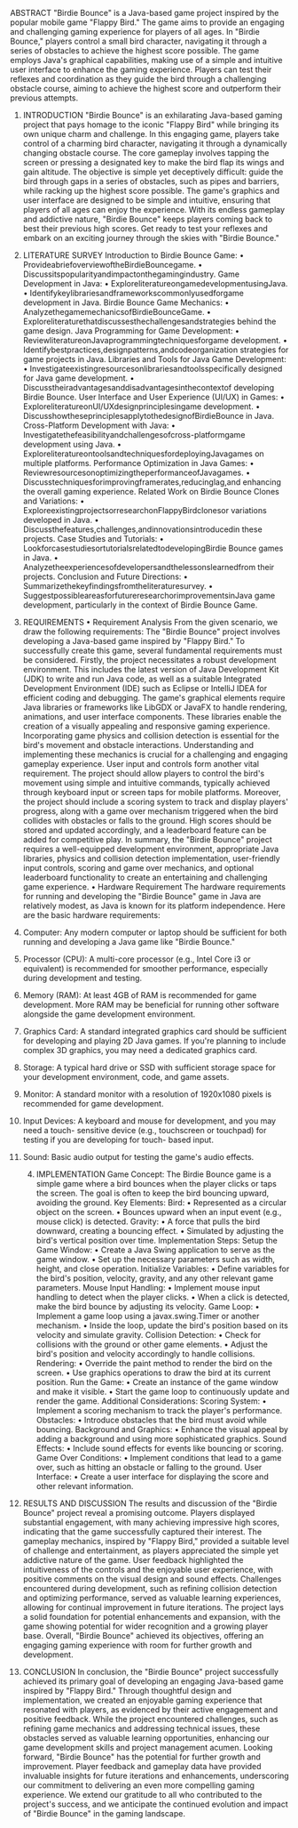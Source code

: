 ABSTRACT
"Birdie Bounce" is a Java-based game project inspired by the popular mobile game "Flappy Bird." The game aims to provide an engaging and challenging gaming experience for players of all ages. In "Birdie Bounce," players control a small bird character, navigating it through a series of obstacles to achieve the highest score possible. The game employs Java's graphical capabilities, making use of a simple and intuitive user interface to enhance the gaming experience. Players can test their reflexes and coordination as they guide the bird through a challenging obstacle course, aiming to achieve the highest score and outperform their previous attempts.

1. INTRODUCTION
"Birdie Bounce" is an exhilarating Java-based gaming project that pays homage to the iconic "Flappy Bird" while bringing its own unique charm and challenge. In this engaging game, players take control of a charming bird character, navigating it through a dynamically changing obstacle course. The core gameplay involves tapping the screen or pressing a designated key to make the bird flap its wings and gain altitude. The objective is simple yet deceptively difficult: guide the bird through gaps in a series of obstacles, such as pipes and barriers, while racking up the highest score possible. The game's graphics and user interface are designed to be simple and intuitive, ensuring that players of all ages can enjoy the experience. With its endless gameplay and addictive nature, "Birdie Bounce" keeps players coming back to best their previous high scores. Get ready to test your reflexes and embark on an exciting journey through the skies with "Birdie Bounce."

2. LITERATURE SURVEY
Introduction to Birdie Bounce Game:
• ProvideabriefoverviewoftheBirdieBouncegame.
• Discussitspopularityandimpactonthegamingindustry.
Game Development in Java:
• ExploreliteratureongamedevelopmentusingJava.
• Identifykeylibrariesandframeworkscommonlyusedforgame
development in Java.
Birdie Bounce Game Mechanics:
• AnalyzethegamemechanicsofBirdieBounceGame.
• Exploreliteraturethatdiscussesthechallengesandstrategies
behind the game design.
Java Programming for Game Development:
• ReviewliteratureonJavaprogrammingtechniquesforgame development.
• Identifybestpractices,designpatterns,andcodeorganization strategies for game projects in Java.
Libraries and Tools for Java Game Development:
• Investigateexistingresourcesonlibrariesandtoolsspecifically designed for Java game development.
• Discusstheiradvantagesanddisadvantagesinthecontextof developing Birdie Bounce.
User Interface and User Experience (UI/UX) in Games:
• ExploreliteratureonUI/UXdesignprinciplesingame development.
• DiscusshowtheseprinciplesapplytothedesignofBirdieBounce in Java.
Cross-Platform Development with Java:
• Investigatethefeasibilityandchallengesofcross-platformgame development using Java.
• ExploreliteratureontoolsandtechniquesfordeployingJavagames on multiple platforms.
Performance Optimization in Java Games:
• ReviewresourcesonoptimizingtheperformanceofJavagames. • Discusstechniquesforimprovingframerates,reducinglag,and
enhancing the overall gaming experience.
Related Work on Birdie Bounce Clones and Variations:
• ExploreexistingprojectsorresearchonFlappyBirdclonesor variations developed in Java.
• Discussthefeatures,challenges,andinnovationsintroducedin these projects.
Case Studies and Tutorials:
• LookforcasestudiesortutorialsrelatedtodevelopingBirdie Bounce games in Java.
• Analyzetheexperiencesofdevelopersandthelessonslearnedfrom their projects.
Conclusion and Future Directions:
• Summarizethekeyfindingsfromtheliteraturesurvey.
• SuggestpossibleareasforfutureresearchorimprovementsinJava
game development, particularly in the context of Birdie Bounce Game.

3. REQUIREMENTS
• Requirement Analysis
From the given scenario, we draw the following requirements:
The "Birdie Bounce" project involves developing a Java-based game inspired by "Flappy Bird." To successfully create this game, several fundamental requirements must be considered.
Firstly, the project necessitates a robust development environment. This includes the latest version of Java Development Kit (JDK) to write and run Java code, as well as a suitable Integrated Development Environment (IDE) such as Eclipse or IntelliJ IDEA for efficient coding and debugging.
The game's graphical elements require Java libraries or frameworks like LibGDX or JavaFX to handle rendering, animations, and user interface components. These libraries enable the creation of a visually appealing and responsive gaming experience.
Incorporating game physics and collision detection is essential for the bird's movement and obstacle interactions. Understanding and implementing these mechanics is crucial for a challenging and engaging gameplay experience.
User input and controls form another vital requirement. The project should allow players to control the bird's movement using simple and intuitive commands, typically achieved through keyboard input or screen taps for mobile platforms.
Moreover, the project should include a scoring system to track and display players' progress, along with a game over mechanism triggered when the bird collides with obstacles or falls to the ground. High scores should be stored and updated accordingly, and a leaderboard feature can be added for competitive play.
In summary, the "Birdie Bounce" project requires a well-equipped development environment, appropriate Java libraries, physics and collision detection implementation, user-friendly input controls, scoring and game over mechanics, and optional leaderboard functionality to create an entertaining and challenging game experience.
• Hardware Requirement
The hardware requirements for running and developing the "Birdie Bounce" game in Java are relatively modest, as Java is known for its platform independence. Here are the basic hardware requirements:
1. Computer: Any modern computer or laptop should be sufficient for both running and developing a Java game like "Birdie Bounce."
2. Processor (CPU): A multi-core processor (e.g., Intel Core i3 or equivalent) is recommended for smoother performance, especially during development and testing.
3. Memory (RAM): At least 4GB of RAM is recommended for game development. More RAM may be beneficial for running other software alongside the game development environment.
4. Graphics Card: A standard integrated graphics card should be sufficient for developing and playing 2D Java games. If you're planning to include complex 3D graphics, you may need a dedicated graphics card.
5. Storage: A typical hard drive or SSD with sufficient storage space for your development environment, code, and game assets.
6. Monitor: A standard monitor with a resolution of 1920x1080 pixels is recommended for game development.
7. Input Devices: A keyboard and mouse for development, and you may need a touch- sensitive device (e.g., touchscreen or touchpad) for testing if you are developing for touch- based input.
8. Sound: Basic audio output for testing the game's audio effects.

   4. IMPLEMENTATION
Game Concept:
The Birdie Bounce game is a simple game where a bird bounces when the player clicks or taps the screen. The goal is often to keep the bird bouncing upward, avoiding the ground.
Key Elements: Bird:
• Represented as a circular object on the screen.
• Bounces upward when an input event (e.g., mouse click) is detected. Gravity:
• A force that pulls the bird downward, creating a bouncing effect.
• Simulated by adjusting the bird's vertical position over time.
Implementation Steps:
Setup the Game Window:
• Create a Java Swing application to serve as the game window.
• Set up the necessary parameters such as width, height, and close operation.
Initialize Variables:
• Define variables for the bird's position, velocity, gravity, and any other relevant game parameters.
Mouse Input Handling:
• Implement mouse input handling to detect when the player clicks.
• When a click is detected, make the bird bounce by adjusting its velocity.
Game Loop:
• Implement a game loop using a javax.swing.Timer or another mechanism.
• Inside the loop, update the bird's position based on its velocity and simulate gravity.
Collision Detection:
• Check for collisions with the ground or other game elements.
• Adjust the bird's position and velocity accordingly to handle collisions.
Rendering:
• Override the paint method to render the bird on the screen.
• Use graphics operations to draw the bird at its current position.
Run the Game:
• Create an instance of the game window and make it visible.
• Start the game loop to continuously update and render the game.
Additional Considerations:
Scoring System:
• Implement a scoring mechanism to track the player's performance.
Obstacles:
• Introduce obstacles that the bird must avoid while bouncing.
Background and Graphics:
• Enhance the visual appeal by adding a background and using more sophisticated graphics.
Sound Effects:
• Include sound effects for events like bouncing or scoring.
Game Over Conditions:
• Implement conditions that lead to a game over, such as hitting an obstacle or falling to the ground.
User Interface:
• Create a user interface for displaying the score and other relevant information.

5. RESULTS AND DISCUSSION
The results and discussion of the "Birdie Bounce" project reveal a promising outcome. Players displayed substantial engagement, with many achieving impressive high scores, indicating that the game successfully captured their interest. The gameplay mechanics, inspired by "Flappy Bird," provided a suitable level of challenge and entertainment, as players appreciated the simple yet addictive nature of the game.
User feedback highlighted the intuitiveness of the controls and the enjoyable user experience, with positive comments on the visual design and sound effects. Challenges encountered during development, such as refining collision detection and optimizing performance, served as valuable learning experiences, allowing for continual improvement in future iterations.
The project lays a solid foundation for potential enhancements and expansion, with the game showing potential for wider recognition and a growing player base. Overall, "Birdie Bounce" achieved its objectives, offering an engaging gaming experience with room for further growth and development.

6. CONCLUSION
In conclusion, the "Birdie Bounce" project successfully achieved its primary goal of developing an engaging Java-based game inspired by "Flappy Bird." Through thoughtful design and implementation, we created an enjoyable gaming experience that resonated with players, as evidenced by their active engagement and positive feedback. While the project encountered challenges, such as refining game mechanics and addressing technical issues, these obstacles served as valuable learning opportunities, enhancing our game development skills and project management acumen. Looking forward, "Birdie Bounce" has the potential for further growth and improvement. Player feedback and gameplay data have provided invaluable insights for future iterations and enhancements, underscoring our commitment to delivering an even more compelling gaming experience. We extend our gratitude to all who contributed to the project's success, and we anticipate the continued evolution and impact of "Birdie Bounce" in the gaming landscape.

